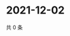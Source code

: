 # 2021-12-02

共 0 条

<!-- BEGIN WEIBO -->
<!-- 最后更新时间 Thu Dec 02 2021 11:12:15 GMT+0800 (China Standard Time) -->

<!-- END WEIBO -->
